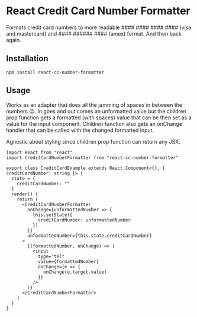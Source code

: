 # React Credit Card Number Formatter

Formats credit card numbers to more readable #### #### #### #### (visa and mastercard) and #### ###### #### (amex) format. And then back again.

## Installation

```
npm install react-cc-number-formatter
```

## Usage 

Works as an adapter that does all the jamming of spaces in between the numbers 😛. In goes and out comes an unformatted value but the children prop function gets a formatted (with spaces) value that can be then set as a value for the input component. Children function also gets an onChange handler that can be called with the changed formatted input.

Agnostic about styling since children prop function can return any JSX.

```
import React from "react"
import CreditCardNumberFormatter from "react-cc-number-formatter"

export class CreditCardExample extends React.Component<{}, { creditCardNumber: string }> {
  state = {
    creditCardNumber: ""
  }
  render() {
    return (
      <CreditCardNumberFormatter
        onChange={unformattedNumber => {
          this.setState({
            creditCardNumber: unformattedNumber
          })
        }}
        unformattedNumber={this.state.creditCardNumber}
      >
        {(formattedNumber, onChange) => (
          <input
            type="tel"
            value={formattedNumber}
            onChange={e => {
              onChange(e.target.value)
            }}
          />
        )}
      </CreditCardNumberFormatter>
    )
  }
}

```
